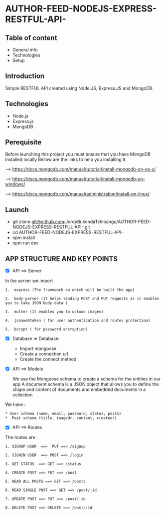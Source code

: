 # AUTHOR-FEED-NODEJS-EXPRESS-RESTFUL-API-


## Table of content 

* General info
* Technologies
* Setup

## Introduction 

Simple RESTFUL API created using Node.JS, Express.JS and MongoDB.

## Technologies

* Node.js
* Express.js
* MongoDB

## Perequisite

Before launching this project you must ensure that you have MongoDB installed locally
Bellow are the links to help you installing it:

 —> https://docs.mongodb.com/manual/tutorial/install-mongodb-on-os-x/
 
—> https://docs.mongodb.com/manual/tutorial/install-mongodb-on-windows/

—> https://docs.mongodb.com/manual/administration/install-on-linux/

## Launch

*  git clone git@github.com:JordyBukondaTshibangu/AUTHOR-FEED-NODEJS-EXPRESS-RESTFUL-API-.git
* cd AUTHOR-FEED-NODEJS-EXPRESS-RESTFUL-API-
* npm install 
* npm run dev

## APP STRUCTURE AND KEY POINTS


- [x] API ==> Server
			
In the server we import 

    1.  express (The framework on which will be built the app)
    
    2.  body-parser (It helps sending POST and PUT requests as it enables you to take JSON body data )

    3.  multer (It enables you to upload images)

    4.  jsonwebtoken ( for user authentication and routes protection)

    5.  bcrypt ( for password encryption)


- [x] Database  => Database:

    * Import mongoose 
    * Create a connection url
    * Create the connect method 	

- [x] API ==> Models

	We use the Mongoose schema to create a schema for the entities in our app
	A document schema is a JSON object that allows you to define the shape and content of documents and embedded documents in a collection

We have : 

    * User schema (name, email, password, status, posts)
    *  Post schema (title, imageUr, content, createor)

- [x] API ==> Routes

The routes are : 

    1. SIGNUP USER  ==>  PUT ==> /signup
    
    2. SIGNIN USER  ==> POST ==> /login

    3. GET STATUS  ==> GET ==> /status
    
    4. CREATE POST ==> PUT ==> /post

    5. READ ALL POSTS ==> GET ==> /posts

    6. READ SINGLE POST ==> GET ==> /post/:id

    7. UPDATE POST ==> PUT ==> /post/:id

    8. DELETE POST ==> DELETE ==> /post/:id





